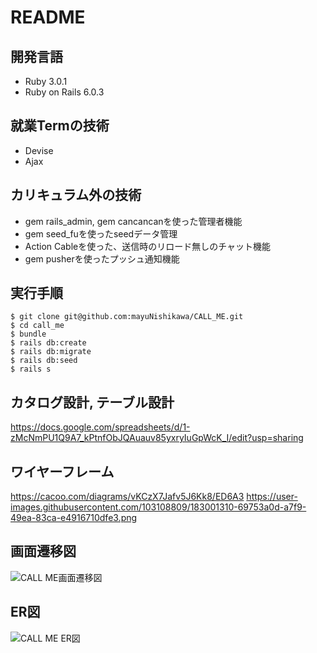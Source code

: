 # README

## 開発言語
* Ruby 3.0.1
* Ruby on Rails 6.0.3

## 就業Termの技術
* Devise
* Ajax

## カリキュラム外の技術
* gem rails_admin, gem cancancanを使った管理者機能
* gem seed_fuを使ったseedデータ管理
* Action Cableを使った、送信時のリロード無しのチャット機能
* gem pusherを使ったプッシュ通知機能

## 実行手順

```
$ git clone git@github.com:mayuNishikawa/CALL_ME.git
$ cd call_me
$ bundle
$ rails db:create
$ rails db:migrate
$ rails db:seed
$ rails s
```  

## カタログ設計, テーブル設計
https://docs.google.com/spreadsheets/d/1-zMcNmPU1Q9A7_kPtnfObJQAuauv85yxryIuGpWcK_I/edit?usp=sharing


## ワイヤーフレーム
https://cacoo.com/diagrams/vKCzX7Jafv5J6Kk8/ED6A3
https://user-images.githubusercontent.com/103108809/183001310-69753a0d-a7f9-49ea-83ca-e4916710dfe3.png


## 画面遷移図
![CALL ME画面遷移図](https://user-images.githubusercontent.com/103108809/183070014-80d0acf7-7331-46ba-b0c6-1b2db3e06e01.png)


## ER図　
![CALL ME ER図](https://user-images.githubusercontent.com/103108809/183070006-cefea270-577f-49d4-bde1-cb98ab3b6d7c.png)

